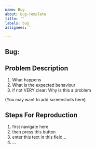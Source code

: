 ```yaml
---
name: Bug
about: Bug-Template
title: ''
labels: bug
assignees: ''

---
```


## Bug: <descriptive-name>

## Problem Description

1. What happens
2. What is the expected behaviour
3. If not VERY clear: Why is this a problem

(You may want to add screenshots here)

## Steps For Reproduction

1. first navigate here
2. then press this button
3. enter this text in this field...
4. ...

